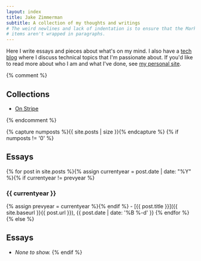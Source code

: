 ```yaml
---
layout: index
title: Jake Zimmerman
subtitle: A collection of my thoughts and writings
# The weird newlines and lack of indentation is to ensure that the Markdown list
# items aren't wrapped in paragraphs.
---
```


<section>

Here I write essays and pieces about what's on my mind. I also have a [tech
blog] where I discuss technical topics that I'm passionate about. If you'd like
to read more about who I am and what I've done, see [my personal site].

[tech blog]: http://blog.jez.io
[my personal site]: https://jez.io

</section>

{% comment %}
<!--
NOTE(jez): There are no collections currently. If you ever want to group a
number of essays into a collection, feel free to implement it however (note:
upon your first attempt, you settled for just doing it manually, then decided
against writing multiple essays at all.
-->

## Collections

- [On Stripe](on-stripe/)

{% endcomment %}

{% capture numposts %}{{ site.posts | size }}{% endcapture %}
{% if numposts != '0' %}
## Essays

{% for post in site.posts %}{% assign currentyear = post.date | date: "%Y" %}{% if currentyear != prevyear %}
### {{ currentyear }}
{% assign prevyear = currentyear %}{% endif %} - [{{ post.title }}]({{ site.baseurl }}{{ post.url }}), {{ post.date | date: '%B %-d' }}
{% endfor %}
{% else %}
## Essays

- *None to show.*
{% endif %}


